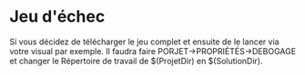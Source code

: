# Jeu d'échec

Si vous décidez de télécharger le jeu complet et ensuite de le lancer via votre visual par exemple. Il faudra faire PORJET->PROPRIÉTÉS->DEBOGAGE et changer le Répertoire de travail de $(ProjetDir) en $(SolutionDir).
